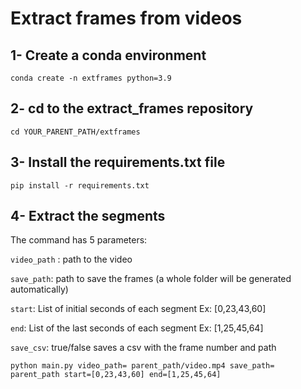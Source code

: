 # Extract frames from videos

## 1- Create a conda environment

```
conda create -n extframes python=3.9
```

## 2- cd to the extract_frames repository
```
cd YOUR_PARENT_PATH/extframes
```


## 3- Install the requirements.txt file
```
pip install -r requirements.txt
```

## 4- Extract the segments
The command has 5 parameters:

`video_path` : path to the video

`save_path`: path to save the frames (a whole folder will be generated automatically)

`start`: List of initial seconds of each segment Ex: [0,23,43,60]

`end`: List of the last seconds of each segment Ex: [1,25,45,64]

`save_csv`: true/false saves a csv with the frame number and path


```
python main.py video_path= parent_path/video.mp4 save_path= parent_path start=[0,23,43,60] end=[1,25,45,64]

```